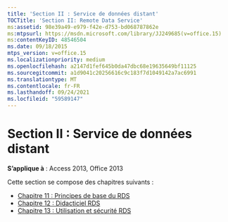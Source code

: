 ```yaml
---
title: 'Section II : Service de données distant'
TOCTitle: 'Section II: Remote Data Service'
ms:assetid: 98e39a49-e979-f42e-d753-bd068787862e
ms:mtpsurl: https://msdn.microsoft.com/library/JJ249685(v=office.15)
ms:contentKeyID: 48546504
ms.date: 09/18/2015
mtps_version: v=office.15
ms.localizationpriority: medium
ms.openlocfilehash: a2147d1fef645b0da47dbc68e19635649bf11125
ms.sourcegitcommit: a1d9041c20256616c9c183f7d1049142a7ac6991
ms.translationtype: MT
ms.contentlocale: fr-FR
ms.lasthandoff: 09/24/2021
ms.locfileid: "59589147"
---
```

# <a name="section-ii-remote-data-service"></a>Section II : Service de données distant

**S’applique à** : Access 2013, Office 2013

Cette section se compose des chapitres suivants :

- [Chapitre 11 : Principes de base du RDS](chapter-11-rds-fundamentals.md)
- [Chapitre 12 : Didacticiel RDS](chapter-12-rds-tutorial.md)
- [Chapitre 13 : Utilisation et sécurité RDS](chapter-13-rds-usage-and-security.md)

